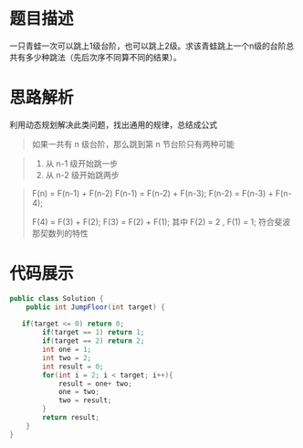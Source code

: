 #  题目描述

一只青蛙一次可以跳上1级台阶，也可以跳上2级。求该青蛙跳上一个n级的台阶总共有多少种跳法（先后次序不同算不同的结果）。

#  思路解析

利用动态规划解决此类问题，找出通用的规律，总结成公式

>如果一共有 n 级台阶，那么跳到第 n 节台阶只有两种可能

>1. 从 n-1 级开始跳一步
>2. 从 n-2 级开始跳两步

>F(n) = F(n-1) + F(n-2)
>F(n-1) = F(n-2) + F(n-3);
>F(n-2) = F(n-3) + F(n-4);
>
>F(4) = F(3) + F(2);
>F(3) = F(2) + F(1);
>其中  F(2) = 2 , F(1) = 1;
>符合斐波那契数列的特性


#  代码展示
```java
public class Solution {
    public int JumpFloor(int target) {
        
   if(target <= 0) return 0;
        if(target == 1) return 1;
        if(target == 2) return 2;
        int one = 1;
        int two = 2;
        int result = 0;
        for(int i = 2; i < target; i++){
            result = one+ two;
            one = two;
            two = result;
        }
        return result;
    }
}

```


